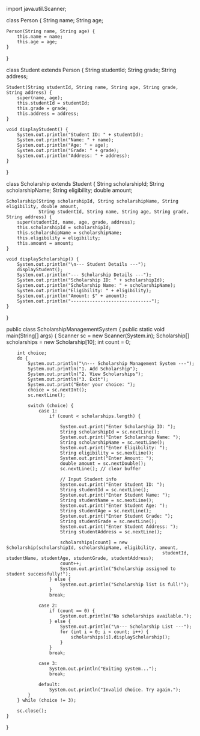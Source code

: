 import java.util.Scanner;


class Person {
    String name;
    String age;

    Person(String name, String age) {
        this.name = name;
        this.age = age;
    }
}


class Student extends Person {
    String studentId;
    String grade;
    String address;

    Student(String studentId, String name, String age, String grade, String address) {
        super(name, age);
        this.studentId = studentId;
        this.grade = grade;
        this.address = address;
    }

    void displayStudent() {
        System.out.println("Student ID: " + studentId);
        System.out.println("Name: " + name);
        System.out.println("Age: " + age);
        System.out.println("Grade: " + grade);
        System.out.println("Address: " + address);
    }
}

class Scholarship extends Student {
    String scholarshipId;
    String scholarshipName;
    String eligibility;
    double amount;

    Scholarship(String scholarshipId, String scholarshipName, String eligibility, double amount,
                String studentId, String name, String age, String grade, String address) {
        super(studentId, name, age, grade, address);
        this.scholarshipId = scholarshipId;
        this.scholarshipName = scholarshipName;
        this.eligibility = eligibility;
        this.amount = amount;
    }

    void displayScholarship() {
        System.out.println("\n--- Student Details ---");
        displayStudent();
        System.out.println("--- Scholarship Details ---");
        System.out.println("Scholarship ID: " + scholarshipId);
        System.out.println("Scholarship Name: " + scholarshipName);
        System.out.println("Eligibility: " + eligibility);
        System.out.println("Amount: $" + amount);
        System.out.println("------------------------------");
    }
}


public class ScholarshipManagementSystem {
    public static void main(String[] args) {
        Scanner sc = new Scanner(System.in);
        Scholarship[] scholarships = new Scholarship[10];
        int count = 0;

        int choice;
        do {
            System.out.println("\n--- Scholarship Management System ---");
            System.out.println("1. Add Scholarship");
            System.out.println("2. View Scholarships");
            System.out.println("3. Exit");
            System.out.print("Enter your choice: ");
            choice = sc.nextInt();
            sc.nextLine(); 

            switch (choice) {
                case 1:
                    if (count < scholarships.length) {
                        
                        System.out.print("Enter Scholarship ID: ");
                        String scholarshipId = sc.nextLine();
                        System.out.print("Enter Scholarship Name: ");
                        String scholarshipName = sc.nextLine();
                        System.out.print("Enter Eligibility: ");
                        String eligibility = sc.nextLine();
                        System.out.print("Enter Amount: ");
                        double amount = sc.nextDouble();
                        sc.nextLine(); // clear buffer

                        // Input Student info
                        System.out.print("Enter Student ID: ");
                        String studentId = sc.nextLine();
                        System.out.print("Enter Student Name: ");
                        String studentName = sc.nextLine();
                        System.out.print("Enter Student Age: ");
                        String studentAge = sc.nextLine();
                        System.out.print("Enter Student Grade: ");
                        String studentGrade = sc.nextLine();
                        System.out.print("Enter Student Address: ");
                        String studentAddress = sc.nextLine();

                        scholarships[count] = new Scholarship(scholarshipId, scholarshipName, eligibility, amount,
                                                              studentId, studentName, studentAge, studentGrade, studentAddress);
                        count++;
                        System.out.println("Scholarship assigned to student successfully!");
                    } else {
                        System.out.println("Scholarship list is full!");
                    }
                    break;

                case 2:
                    if (count == 0) {
                        System.out.println("No scholarships available.");
                    } else {
                        System.out.println("\n--- Scholarship List ---");
                        for (int i = 0; i < count; i++) {
                            scholarships[i].displayScholarship();
                        }
                    }
                    break;

                case 3:
                    System.out.println("Exiting system...");
                    break;

                default:
                    System.out.println("Invalid choice. Try again.");
            }
        } while (choice != 3);

        sc.close();
    }
}
